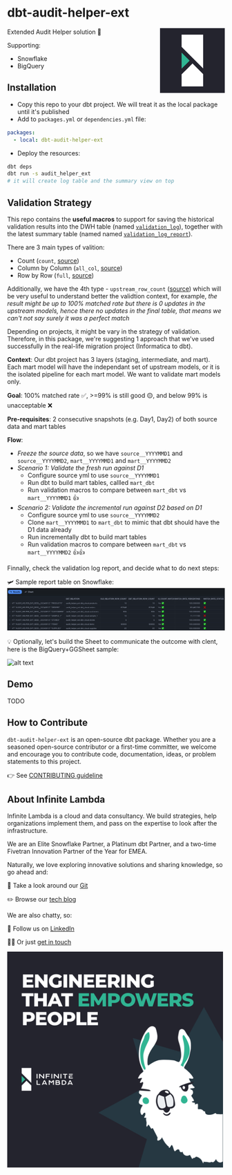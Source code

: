 <!-- markdownlint-disable no-inline-html no-alt-text -->
# dbt-audit-helper-ext

<img align="right" width="150" height="150" src="./docs/assets/img/il-logo.png">

Extended Audit Helper solution 💪

Supporting:

- Snowflake
- BigQuery

## Installation

- Copy this repo to your dbt project. We will treat it as the local package until it's published
- Add to `packages.yml` or `dependencies.yml` file:

```yml
packages:
  - local: dbt-audit-helper-ext
```

- Deploy the resources:

```bash
dbt deps
dbt run -s audit_helper_ext
# it will create log table and the summary view on top
```

## Validation Strategy

This repo contains the **useful macros** to support for saving the historical validation results into the DWH table (named [`validation_log`](./models/validation_log.sql)), together with the latest summary table (named named [`validation_log_report`](./models/validation_log_report.sql)).

There are 3 main types of valition:

- Count (`count`, [source](./macros/validation/get_validation_count.sql))
- Column by Column (`all_col`, [source](./macros/validation/get_validation_all_col.sql))
- Row by Row (`full`, [source](./macros/validation/get_validation_full.sql))

Additionally, we have the 4th type - `upstream_row_count` ([source](./macros/validation/get_upstream_row_count.sql)) which will be very useful to understand better the validtion context, for example, _the result might be up to 100% matched rate but there is 0 updates in the upstream models, hence there no updates in the final table, that means we can't not say surely it was a perfect match_

Depending on projects, it might be vary in the strategy of validation. Therefore, in this package, we're suggesting 1 approach that we've used successfully in the real-life migration project (Informatica to dbt).

**Context**: Our dbt project has 3 layers (staging, intermediate, and mart). Each mart model will have the independant set of upstream models, or it is the isolated pipeline for each mart model. We want to validate mart models only.

**Goal**: 100% matched rate ✅, >=99% is still good 🟡, and below 99% is unacceptable ❌

**Pre-requisites**: 2 consecutive snapshots (e.g. Day1, Day2) of both source data and mart tables

**Flow**:

- _Freeze the source data_, so we have `source__YYYYMMD1` and `source__YYYYMMD2`, `mart__YYYYMMD1` and `mart__YYYYMMD2`
- _Scenario 1: Validate the fresh run against D1_
  - Configure source yml to use `source__YYYYMMD1`
  - Run dbt to build mart tables, callled `mart_dbt`
  - Run validation macros to compare between `mart_dbt` vs `mart__YYYYMMD1` 👍
- _Scenario 2: Validate the incremental run against D2 based on D1_
  - Configure source yml to use `source__YYYYMMD2`
  - Clone `mart__YYYYMMD1` to `mart_dbt` to mimic that dbt should have the D1 data already
  - Run incrementally dbt to build mart tables
  - Run validation macros to compare between `mart_dbt` vs `mart__YYYYMMD2` 👍👍

Finnally, check the validation log report, and decide what to do next steps:

🛩️ Sample report table on Snowflake:
![alt text](./docs/assets/img/snowflake-report-table.png)

💡 Optionally, let's build the Sheet to communicate the outcome with clent, here is the BigQuery+GGSheet sample:

![alt text](./docs/assets/img/google-sheet-validation_result.png)

## Demo

TODO

## How to Contribute

`dbt-audit-helper-ext` is an open-source dbt package. Whether you are a seasoned open-source contributor or a first-time committer, we welcome and encourage you to contribute code, documentation, ideas, or problem statements to this project.

👉 See [CONTRIBUTING guideline](./CONTRIBUTING.md)

<!-- 🌟 And then, kudos to **our beloved Contributors**:

<a href="https://github.com/infinitelambda/dbt-audit-helper-ext/graphs/contributors">
  <img src="https://contrib.rocks/image?repo=infinitelambda/dbt-audit-helper-ext" alt="Contributors" />
</a> -->

## About Infinite Lambda

Infinite Lambda is a cloud and data consultancy. We build strategies, help organizations implement them, and pass on the expertise to look after the infrastructure.

We are an Elite Snowflake Partner, a Platinum dbt Partner, and a two-time Fivetran Innovation Partner of the Year for EMEA.

Naturally, we love exploring innovative solutions and sharing knowledge, so go ahead and:

🔧 Take a look around our [Git](https://github.com/infinitelambda)

✏️ Browse our [tech blog](https://infinitelambda.com/category/tech-blog/)

We are also chatty, so:

👀 Follow us on [LinkedIn](https://www.linkedin.com/company/infinite-lambda/)

👋🏼 Or just [get in touch](https://infinitelambda.com/contacts/)

[<img src="https://raw.githubusercontent.com/infinitelambda/cdn/1.0.0/general/images/GitHub-About-Section-1080x1080.png" alt="About IL" width="500">](https://infinitelambda.com/)
